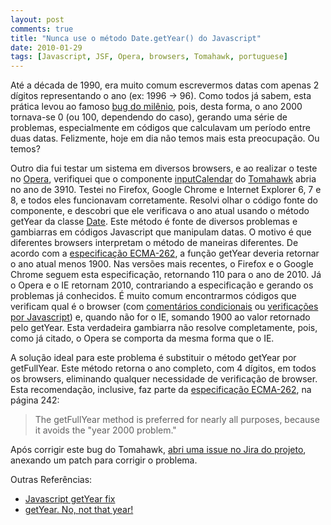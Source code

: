 ```yaml
---
layout: post
comments: true
title: "Nunca use o método Date.getYear() do Javascript"
date: 2010-01-29
tags: [Javascript, JSF, Opera, browsers, Tomahawk, portuguese]
---
```

Até a década de 1990, era muito comum escrevermos datas com apenas 2 dígitos representando o ano (ex: 1996 -> 96). Como todos já sabem, esta prática levou ao famoso [bug do milênio](http://pt.wikipedia.org/wiki/Problema_do_ano_2000), pois, desta forma, o ano 2000 tornava-se 0 (ou 100, dependendo do caso), gerando uma série de problemas, especialmente em códigos que calculavam um período entre duas datas. Felizmente, hoje em dia não temos mais esta preocupação. Ou temos?

Outro dia fui testar um sistema em diversos browsers, e ao realizar o teste no [Opera](http://www.opera.com/), verifiquei que o componente [inputCalendar](http://myfaces.apache.org/tomahawk-project/tomahawk12/tagdoc/t_inputCalendar.html) do [Tomahawk](http://myfaces.apache.org/tomahawk/) abria no ano de 3910. Testei no Firefox, Google Chrome e Internet Explorer 6, 7 e 8, e todos eles funcionavam corretamente. Resolvi olhar o código fonte do componente, e descobri que ele verificava o ano atual usando o método getYear da classe [Date](http://www.w3schools.com/jsref/jsref_obj_date.asp). Este método é fonte de diversos problemas e gambiarras em códigos Javascript que manipulam datas. O motivo é que diferentes browsers interpretam o método de maneiras diferentes. De acordo com a [especificação ECMA-262](http://www.ecma-international.org/publications/files/ECMA-ST/ECMA-262.pdf), a função getYear deveria retornar o ano atual menos 1900. Nas versões mais recentes, o Firefox e o Google Chrome seguem esta especificação, retornando 110 para o ano de 2010. Já o Opera e o IE retornam 2010, contrariando a especificação e gerando os problemas já conhecidos. É muito comum encontrarmos códigos que verificam qual é o browser (com [comentários condicionais](http://www.quirksmode.org/css/condcom.html) ou [verificações por Javascript](http://www.dynamicdrive.com/forums/showthread.php?t=1057)) e, quando não for o IE, somando 1900 ao valor retornado pelo getYear. Esta verdadeira gambiarra não resolve completamente, pois, como já citado, o Opera se comporta da mesma forma que o IE.

A solução ideal para este problema é substituir o método getYear por getFullYear. Este método retorna o ano completo, com 4 dígitos, em todos os browsers, eliminando qualquer necessidade de verificação de browser. Esta recomendação, inclusive, faz parte da [especificação ECMA-262](http://www.ecma-international.org/publications/files/ECMA-ST/ECMA-262.pdf), na página 242:

> The getFullYear method is preferred for nearly all purposes, because it avoids the "year 2000 problem."

Após corrigir este bug do Tomahawk, [abri uma issue no Jira do projeto](http://issues.apache.org/jira/browse/TOMAHAWK-1480), anexando um patch para corrigir o problema.

Outras Referências:

- [Javascript getYear fix](http://www.electrictoolbox.com/javascript-getyear-fix/)
- [getYear. No, not that year!](http://my.opera.com/hallvors/blog/show.dml/738966)

